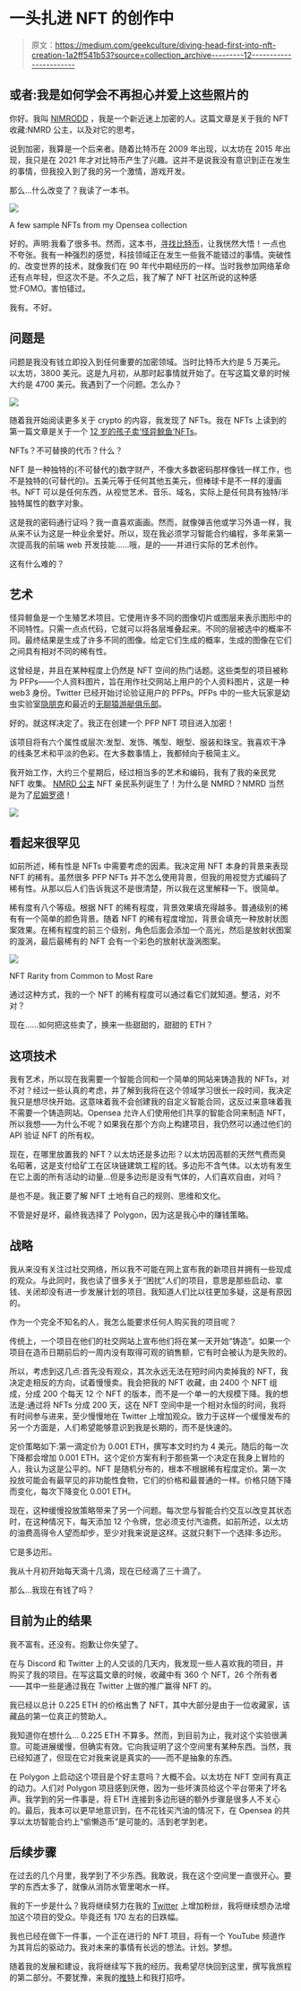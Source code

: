 # 一头扎进 NFT 的创作中

> 原文：<https://medium.com/geekculture/diving-head-first-into-nft-creation-1a2ff541b53?source=collection_archive---------12----------------------->

## 或者:我是如何学会不再担心并爱上这些照片的

你好。我叫 [NIMRODD](https://twitter.com/_NIMRODD_) ，我是一个新近迷上加密的人。这篇文章是关于我的 NFT 收藏:NMRD 公主，以及对它的思考。

说到加密，我算是一个后来者。随着比特币在 2009 年出现，以太坊在 2015 年出现，我只是在 2021 年才对比特币产生了兴趣。这并不是说我没有意识到正在发生的事情，但我投入到了我的另一个激情，游戏开发。

那么…什么改变了？我读了一本书。

[![](img/af002d7aa0c5b8f5d53413c08069c6e3.png)](https://opensea.io/collection/nmrdprincess)

A few sample NFTs from my Opensea collection

好的。声明:我看了很多书。然而，这本书，[寻找比特币](https://www.amazon.com/Grokking-Bitcoin-Kalle-Rosenbaum/dp/1617294640)，让我恍然大悟！一点也不夸张。我有一种强烈的感觉，科技领域正在发生一些我不能错过的事情。突破性的、改变世界的技术，就像我们在 90 年代中期经历的一样。当时我参加网络革命还有点年轻，但这次不是。不久之后，我了解了 NFT 社区所说的这种感觉:FOMO。害怕错过。

我有。不好。

## 问题是

问题是我没有钱立即投入到任何重要的加密领域。当时比特币大约是 5 万美元。以太坊，3800 美元。这是九月初，从那时起事情就开始了。在写这篇文章的时候大约是 4700 美元。我遇到了一个问题。怎么办？

![](img/5f1c67a9e2dfa96b30399ca0bd8a4619.png)

随着我开始阅读更多关于 crypto 的内容，我发现了 NFTs。我在 NFTs 上读到的第一篇文章是关于一个 [12 岁的孩子卖‘怪异鲸鱼’NFTs](https://www.cnbc.com/2021/08/25/12-year-old-coder-made-6-figures-selling-weird-whales-nfts.html)。

NFTs？不可替换的代币？什么？

NFT 是一种独特的(不可替代的)数字财产，不像大多数密码那样像钱一样工作，也不是独特的(可替代的)。五美元等于任何其他五美元，但棒球卡是不一样的漫画书。NFT 可以是任何东西，从视觉艺术、音乐、域名，实际上是任何具有独特/半独特属性的数字对象。

这是我的密码通行证吗？我一直喜欢画画。然而，就像弹吉他或学习外语一样，我从来不认为这是一种业余爱好。所以，现在我必须学习智能合约编程，多年来第一次提高我的前端 web 开发技能……哦，是的——并进行实际的艺术创作。

这有什么难的？

## 艺术

怪异鲸鱼是一个生殖艺术项目。它使用许多不同的图像切片或图层来表示图形中的不同特性。只需一点点代码，它就可以将各层堆叠起来。不同的层被选中的概率不同。最终结果是生成了许多不同的图像。给定它们生成的概率，生成的图像在它们之间具有相对不同的稀有性。

这曾经是，并且在某种程度上仍然是 NFT 空间的热门话题。这些类型的项目被称为 PFPs——个人资料图片，旨在用作社交网站上用户的个人资料图片，这是一种 web3 身份。Twitter 已经开始讨论验证用户的 PFPs。PFPs 中的一些大玩家是幼虫实验室[隐朋克](https://opensea.io/collection/cryptopunks)和最近的[无聊猿游艇俱乐部](https://opensea.io/collection/boredapeyachtclub)。

好的。就这样决定了。我正在创建一个 PFP NFT 项目进入加密！

该项目将有六个属性或层次:发型、发饰、嘴型、眼型、服装和珠宝。我喜欢干净的线条艺术和平淡的色彩。在大多数事情上，我都倾向于极简主义。

我开始工作，大约三个星期后，经过相当多的艺术和编码，我有了我的亲民党 NFT 收集。 [NMRD 公主](https://opensea.io/collection/nmrdprincess) NFT 亲民系列诞生了！为什么是 NMRD？NMRD 当然是为了[尼姆罗德](https://twitter.com/_NIMRODD_)！

![](img/5554fd353c5405faf72ef5436c0250c5.png)

## 看起来很罕见

如前所述，稀有性是 NFTs 中需要考虑的因素。我决定用 NFT 本身的背景来表现 NFT 的稀有。虽然很多 PFP NFTs 并不怎么使用背景，但我的用视觉方式编码了稀有性。从那以后人们告诉我这不是很清楚，所以我在这里解释一下。很简单。

稀有度有八个等级。根据 NFT 的稀有程度，背景效果填充得越多。普通级别的稀有有一个简单的颜色背景。随着 NFT 的稀有程度增加，背景会填充一种放射状图案效果。在稀有程度的前三个级别，角色后面会添加一个高光，然后是放射状图案的漩涡，最后最稀有的 NFT 会有一个彩色的放射状漩涡图案。

![](img/a5c1ed78aa87767dac0d07dc4bc61721.png)

NFT Rarity from Common to Most Rare

通过这种方式，我的一个 NFT 的稀有程度可以通过看它们就知道。整洁，对不对？

现在……如何把这些卖了，换来一些甜甜的，甜甜的 ETH？

## 这项技术

我有艺术，所以现在我需要一个智能合同和一个简单的网站来铸造我的 NFTs，对不对？经过一些认真的考虑，并了解到我将在这个领域学习很长一段时间，我决定我只是想尽快开始。这意味着我不会创建我的自定义智能合同，这反过来意味着我不需要一个铸造网站。Opensea 允许人们使用他们共享的智能合同来制造 NFT，所以我想——为什么不呢？如果我在那个方向上构建项目，我仍然可以通过他们的 API 验证 NFT 的所有权。

现在，在哪里放置我的 NFT？以太坊还是多边形？以太坊因高额的天然气费而臭名昭著，这是支付给矿工在区块链建筑工程的钱。多边形不含气体。以太坊有发生在它上面的所有活动的动量…但是多边形是没有气体的，人们喜欢自由，对吗？

是也不是。我正要了解 NFT 土地有自己的规则、思维和文化。

不管是好是坏，最终我选择了 Polygon，因为这是我心中的赚钱策略。

## 战略

我从来没有关注过社交网络，所以我不可能在网上宣布我的新项目并拥有一些现成的观众。与此同时，我也读了很多关于“困扰”人们的项目，意思是那些启动、拿钱、关闭却没有进一步发展计划的项目。我知道人们比以往更加多疑，这是有原因的。

作为一个完全不知名的人，我怎么能要求任何人购买我的项目呢？

传统上，一个项目在他们的社交网站上宣布他们将在某一天开始“铸造”。如果一个项目在造币日期前后的一周内没有取得可观的销售额，它有时会被认为是失败的。

所以，考虑到这几点:首先没有观众，其次永远无法在短时间内卖掉我的 NFT，我决定走相反的方向，试着慢慢卖。我会把我的 NFT 收藏，由 2400 个 NFT 组成，分成 200 个每天 12 个 NFT 的版本，而不是一个单一的大规模下降。我的想法是:通过将 NFTs 分成 200 天，这在 NFT 空间中是一个相对永恒的时间，我将有时间参与进来，至少慢慢地在 Twitter 上增加观众。致力于这样一个缓慢发布的另一个方面是，人们希望能够意识到我是长期的，而不是快速的。

定价策略如下:第一滴定价为 0.001 ETH，撰写本文时约为 4 美元。随后的每一次下降都会增加 0.001 ETH。这个定价方案有利于那些第一个决定在我身上冒险的人，我认为这是公平的。NFT 是随机分布的，根本不根据稀有程度定价。第一次投放可能会有最罕见的非功能性食物，它们的价格和最普通的一样。价格只随下降而变化，每次下降变化 0.001 ETH。

现在，这种缓慢投放策略带来了另一个问题。每次您与智能合约交互以改变其状态时，在这种情况下，每天添加 12 个令牌，您必须支付汽油费。如前所述，以太坊的油费高得令人望而却步，至少对我来说是这样。这就只剩下一个选择:多边形。

它是多边形。

我从十月初开始每天滴十几滴，现在已经滴了三十滴了。

那么…我现在有钱了吗？

## 目前为止的结果

我不富有。还没有。抱歉让你失望了。

在与 Discord 和 Twitter 上的人交谈的几天内，我发现一些人喜欢我的项目，并购买了我的项目。在写这篇文章的时候，收藏中有 360 个 NFT，26 个所有者——其中一些是通过我在 Twitter 上做的推广赢得 NFT 的。

我已经以总计 0.225 ETH 的价格出售了 NFT，其中大部分是由于一位收藏家，该藏品的第一位真正的赞助人。

我知道你在想什么… 0.225 ETH 不算多。然而，到目前为止，我对这个实验很满意。可能进展缓慢，但确实有效。它向我证明了这个空间里有某种东西。当然，我已经知道了，但现在它对我来说是真实的——而不是抽象的东西。

在 Polygon 上启动这个项目是个好主意吗？大概不会。以太坊在 NFT 空间有真正的动力。人们对 Polygon 项目感到厌倦，因为一些坏演员给这个平台带来了坏名声。我学到的另一件事是，将 ETH 连接到多边形链的额外步骤是很多人不关心的。最后，我本可以更早地意识到，在不花钱买汽油的情况下，在 Opensea 的共享以太坊智能合约上“偷懒造币”是可能的。活到老学到老。

## 后续步骤

在过去的几个月里，我学到了不少东西。我敢说，我在这个空间里一直很开心。要学的东西太多了，就像从消防水管里喝水一样。

我的下一步是什么？我将继续努力在我的 [Twitter](https://twitter.com/_NIMRODD_) 上增加粉丝，我将继续想办法增加这个项目的受众。毕竟还有 170 左右的日跌幅。

我也已经在做下一件事，一个正在进行的 NFT 项目，将有一个 YouTube 频道作为其背后的驱动力。我对未来的事情有长远的想法。计划。梦想。

随着我的发展和建设，我将继续写下我的经历。我希望尽快回到这里，撰写我旅程的第二部分。不要犹豫，来我的[推特](https://twitter.com/_NIMRODD_)上和我打招呼。